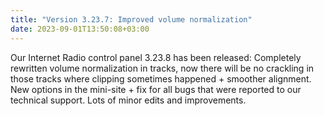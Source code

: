 ```yaml
---
title: "Version 3.23.7: Improved volume normalization"
date: 2023-09-01T13:50:08+03:00
---
```


Our Internet Radio control panel 3.23.8 has been released: Completely rewritten volume normalization in tracks, now there will be no crackling in those tracks where clipping sometimes happened + smoother alignment. New options in the mini-site + fix for all bugs that were reported to our technical support. Lots of minor edits and improvements.

